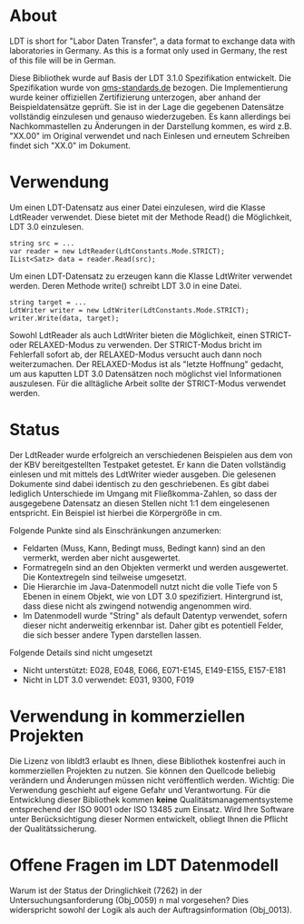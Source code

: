 # About

LDT is short for "Labor Daten Transfer", a data format to exchange data with laboratories in Germany. As this is a
format only used in Germany, the rest of this file will be in German.

Diese Bibliothek wurde auf Basis der LDT 3.1.0 Spezifikation entwickelt. Die Spezifikation wurde von
[qms-standards.de](https://www.qms-standards.de/standards-zum-download/) bezogen. Die Implementierung wurde keiner
offiziellen Zertifizierung unterzogen, aber anhand der Beispieldatensätze geprüft. Sie ist in der Lage die gegebenen
Datensätze vollständig einzulesen und genauso wiederzugeben. Es kann allerdings bei Nachkommastellen zu Änderungen
in der Darstellung kommen, es wird z.B. "XX.00" im Original verwendet und nach Einlesen und erneutem Schreiben findet
sich "XX.0" im Dokument.

# Verwendung

Um einen LDT-Datensatz aus einer Datei einzulesen, wird die Klasse LdtReader verwendet. Diese bietet mit der Methode Read() die Möglichkeit, LDT 3.0 einzulesen.

	string src = ...
	var reader = new LdtReader(LdtConstants.Mode.STRICT);
	IList<Satz> data = reader.Read(src);

Um einen LDT-Datensatz zu erzeugen kann die Klasse LdtWriter verwendet werden. Deren Methode write() schreibt LDT 3.0 in eine Datei.

	string target = ...
	LdtWriter writer = new LdtWriter(LdtConstants.Mode.STRICT);
	writer.Write(data, target);

Sowohl LdtReader als auch LdtWriter bieten die Möglichkeit, einen STRICT- oder RELAXED-Modus zu verwenden. Der STRICT-Modus bricht im Fehlerfall sofort ab, der RELAXED-Modus versucht auch dann noch weiterzumachen. Der RELAXED-Modus ist als "letzte Hoffnung" gedacht, um aus kaputten LDT 3.0 Datensätzen noch möglichst viel Informationen auszulesen. Für die alltägliche Arbeit sollte der STRICT-Modus verwendet werden.

# Status

Der LdtReader wurde erfolgreich an verschiedenen Beispielen aus dem von der KBV bereitgestellten Testpaket getestet. Er kann die Daten vollständig einlesen und mit mittels des LdtWriter wieder ausgeben. Die gelesenen Dokumente sind dabei identisch zu den geschriebenen. Es gibt dabei lediglich Unterschiede im Umgang mit Fließkomma-Zahlen, so dass der ausgegebene Datensatz an diesen Stellen nicht 1:1 dem eingelesenen entspricht. Ein Beispiel ist hierbei die Körpergröße in cm.

Folgende Punkte sind als Einschränkungen anzumerken:
- Feldarten (Muss, Kann, Bedingt muss, Bedingt kann) sind an den vermerkt, werden aber nicht ausgewertet.
- Formatregeln sind an den Objekten vermerkt und werden ausgewertet. Die Kontextregeln sind teilweise umgesetzt.
- Die Hierarchie im Java-Datenmodell nutzt nicht die volle Tiefe von 5 Ebenen in einem Objekt, wie von LDT 3.0 spezifiziert. Hintergrund ist, dass diese nicht als zwingend notwendig angenommen wird.
- Im Datenmodell wurde "String" als default Datentyp verwendet, sofern dieser nicht anderweitig erkennbar ist. Daher gibt es potentiell Felder, die sich besser andere Typen darstellen lassen.

Folgende Details sind nicht umgesetzt
- Nicht unterstützt: E028, E048, E066, E071-E145, E149-E155, E157-E181
- Nicht in LDT 3.0 verwendet: E031, 9300, F019

# Verwendung in kommerziellen Projekten

Die Lizenz von libldt3 erlaubt es Ihnen, diese Bibliothek kostenfrei auch in kommerziellen Projekten zu nutzen. Sie können den Quellcode beliebig verändern und Änderungen müssen nicht veröffentlich werden. Wichtig: Die Verwendung geschieht auf eigene Gefahr und Verantwortung. Für die Entwicklung dieser Bibliothek kommen **keine** Qualitätsmanagementsysteme entsprechend der ISO 9001 oder ISO 13485 zum Einsatz. Wird Ihre Software unter Berücksichtigung dieser Normen entwickelt, obliegt Ihnen die Pflicht der Qualitätssicherung.

# Offene Fragen im LDT Datenmodell

Warum ist der Status der Dringlichkeit (7262) in der Untersuchungsanforderung (Obj\_0059) n mal vorgesehen? Dies widerspricht sowohl der Logik als auch der Auftragsinformation (Obj\_0013).
